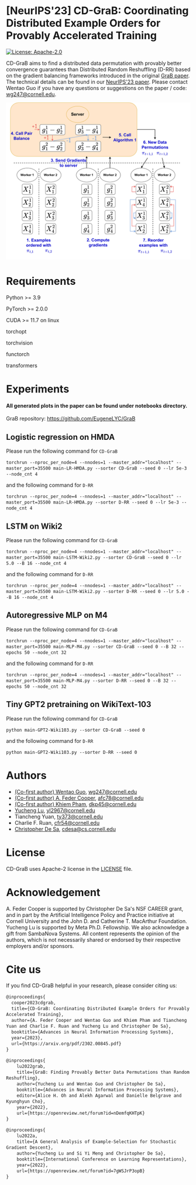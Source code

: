 # [NeurIPS'23] CD-GraB: Coordinating Distributed Example Orders for Provably Accelerated Training
[![License: Apache-2.0](https://img.shields.io/badge/License-Apache-2.svg)](https://opensource.org/licenses/Apache-2.0)

CD-GraB aims to find a distributed data permutation with provably better convergence guarantees than Distributed Random Reshuffling (D-RR) based on the gradient balancing frameworks introduced in the original [GraB paper](https://arxiv.org/pdf/2205.10733.pdf). The technical details can be found in our [NeurIPS'23 paper](https://arxiv.org/pdf/2302.00845.pdf). Please contact Wentao Guo if you have any questions or suggestions on the paper / code: wg247@cornell.edu. 

![CD-GraB](CD-GraB.png)

# Requirements
Python >= 3.9

PyTorch >= 2.0.0

CUDA >= 11.7 on linux

torchopt

torchvision

functorch

transformers

# Experiments

#### All generated plots in the paper can be found under notebooks directory.

GraB repository: https://github.com/EugeneLYC/GraB

## Logistic regression on HMDA
Please run the following command for `CD-GraB`
```
torchrun --nproc_per_node=4 --nnodes=1 --master_addr="localhost" --master_port=35500 main-LR-HMDA.py --sorter CD-GraB --seed 0 --lr 5e-3 --node_cnt 4
```

and the following command for `D-RR`
```
torchrun --nproc_per_node=4 --nnodes=1 --master_addr="localhost" --master_port=35500 main-LR-HMDA.py --sorter D-RR --seed 0 --lr 5e-3 --node_cnt 4
```

## LSTM on Wiki2

Please run the following command for `CD-GraB`
```
torchrun --nproc_per_node=4 --nnodes=1 --master_addr="localhost" --master_port=35500 main-LSTM-Wiki2.py --sorter CD-GraB --seed 0 --lr 5.0 --B 16 --node_cnt 4
```

and the following command for `D-RR`
```
torchrun --nproc_per_node=4 --nnodes=1 --master_addr="localhost" --master_port=35500 main-LSTM-Wiki2.py --sorter D-RR --seed 0 --lr 5.0 --B 16 --node_cnt 4
```


## Autoregressive MLP on M4

Please run the following command for `CD-GraB`
```
torchrun --nproc_per_node=4 --nnodes=1 --master_addr="localhost" --master_port=35500 main-MLP-M4.py --sorter CD-GraB --seed 0 --B 32 --epochs 50 --node_cnt 32
```

and the following command for `D-RR`
```
torchrun --nproc_per_node=4 --nnodes=1 --master_addr="localhost" --master_port=35500 main-MLP-M4.py --sorter D-RR --seed 0 --B 32 --epochs 50 --node_cnt 32
```


## Tiny GPT2 pretraining on WikiText-103
Please run the following command for `CD-GraB`
```
python main-GPT2-Wiki103.py --sorter CD-GraB --seed 0
```

and the following command for `D-RR`
```
python main-GPT2-Wiki103.py --sorter D-RR --seed 0
```



# Authors
 - [(Co-first author) Wentao Guo](http://wentaoguo.me/), wg247@cornell.edu
 - [(Co-first author) A. Feder Cooper](https://afedercooper.info/), afc78@cornell.edu
 - [(Co-first author) Khiem Pham](https://scholar.google.com/citations?user=NSkcWG0AAAAJ&hl=en), dkp45@cornell.edu
 - [Yucheng Lu](https://eugenelyc.github.io/), yl2967@cornell.edu
 - Tiancheng Yuan, ty373@cornell.edu 
 - Charlie F. Ruan, cfr54@cornell.edu
 - [Christopher De Sa](https://www.cs.cornell.edu/~cdesa/), cdesa@cs.cornell.edu


# License
CD-GraB uses Apache-2 license in the [LICENSE](https://github.com/GarlGuo/CD-GraB/blob/main/LICENSE) file.


# Acknowledgement
A. Feder Cooper is supported by Christopher De Sa's NSF CAREER grant, and in part by the Artificial Intelligence Policy and Practice initiative at Cornell University and the John D. and Catherine T. MacArthur Foundation. Yucheng Lu is supported by Meta Ph.D. Fellowship. We also acknowledge a gift from SambaNova Systems. All content represents the opinion of the authors, which is not necessarily shared or endorsed by their respective employers and/or sponsors.


# Cite us

If you find CD-GraB helpful in your research, please consider citing us:

```
@inproceedings{
  cooper2023cdgrab,
  title={CD-GraB: Coordinating Distributed Example Orders for Provably Accelerated Training},
  author={A. Feder Cooper and Wentao Guo and Khiem Pham and Tiancheng Yuan and Charlie F. Ruan and Yucheng Lu and Christopher De Sa},
  booktitle={Advances in Neural Information Processing Systems},
  year={2023},
  url={https://arxiv.org/pdf/2302.00845.pdf}
}
```
```
@inproceedings{
    lu2022grab,
    title={GraB: Finding Provably Better Data Permutations than Random Reshuffling},
    author={Yucheng Lu and Wentao Guo and Christopher De Sa},
    booktitle={Advances in Neural Information Processing Systems},
    editor={Alice H. Oh and Alekh Agarwal and Danielle Belgrave and Kyunghyun Cho},
    year={2022},
    url={https://openreview.net/forum?id=nDemfqKHTpK}
}
```
```
@inproceedings{
    lu2022a,
    title={A General Analysis of Example-Selection for Stochastic Gradient Descent},
    author={Yucheng Lu and Si Yi Meng and Christopher De Sa},
    booktitle={International Conference on Learning Representations},
    year={2022},
    url={https://openreview.net/forum?id=7gWSJrP3opB}
}
```
